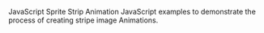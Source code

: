 JavaScript Sprite Strip Animation
JavaScript examples to demonstrate the process of creating stripe image Animations. 
